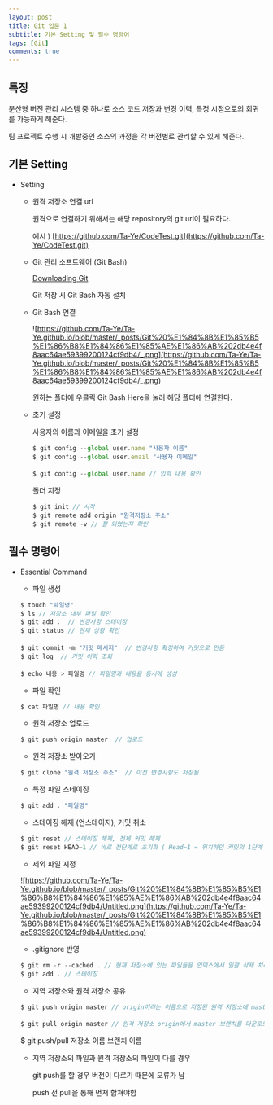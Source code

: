 ```yaml
---
layout: post
title: Git 입문 1
subtitle: 기본 Setting 및 필수 명령어
tags: [Git]
comments: true
---
```


## 특징

분산형 버전 관리 시스템 중 하나로 소스 코드 저장과 변경 이력, 특정 시점으로의 회귀를 가능하게 해준다.

팀 프로젝트 수행 시 개발중인 소스의 과정을 각 버전별로 관리할 수 있게 해준다.

## 기본 Setting

- Setting
    - 원격 저장소 연결 url

        원격으로 연결하기 위해서는 해당 repository의 git url이 필요하다.

        예시 ) [https://github.com/Ta-Ye/CodeTest.git](https://github.com/Ta-Ye/CodeTest.git)

    - Git 관리 소프트웨어 (Git Bash)

        [Downloading Git](https://git-scm.com/download/win)

        Git 저장 시 Git Bash 자동 설치

    - Git Bash 연결

        ![https://github.com/Ta-Ye/Ta-Ye.github.io/blob/master/_posts/Git%20%E1%84%8B%E1%85%B5%E1%86%B8%E1%84%86%E1%85%AE%E1%86%AB%202db4e4f8aac64ae59399200124cf9db4/_.png](https://github.com/Ta-Ye/Ta-Ye.github.io/blob/master/_posts/Git%20%E1%84%8B%E1%85%B5%E1%86%B8%E1%84%86%E1%85%AE%E1%86%AB%202db4e4f8aac64ae59399200124cf9db4/_.png)

        원하는 폴더에 우클릭 Git Bash Here을 눌러 해당 폴더에 연결한다.

    - 초기 설정

        사용자의 이름과 이메일을 초기 설정

        ```jsx
        $ git config --global user.name "사용자 이름"
        $ git config --global user.email "사용자 이메일"

        $ git config --global user.name // 입력 내용 확인
        ```

        폴더 지정

        ```jsx
        $ git init // 시작
        $ git remote add origin "원격저장소 주소"
        $ git remote -v // 잘 되었는지 확인
        ```

## 필수 명령어

- Essential Command
    - 파일 생성

    ```jsx
    $ touch "파일명"
    $ ls // 저장소 내부 파일 확인
    $ git add .  // 변경사항 스테이징
    $ git status // 현재 상황 확인

    $ git commit -m "커밋 메시지"  // 변경사항 확정하여 커밋으로 만듬
    $ git log  // 커밋 이력 조회

    $ echo 내용 > 파일명 // 파일명과 내용을 동시에 생성
    ```

    - 파일 확인

    ```jsx
    $ cat 파일명 // 내용 확인
    ```

    - 원격 저장소 업로드

    ```jsx
    $ git push origin master  // 업로드
    ```

    - 원격 저장소 받아오기

    ```jsx
    $ git clone "원격 저장소 주소"  // 이전 변경사항도 저장됨
    ```

    - 특정 파일 스테이징

    ```jsx
    $ git add . "파일명"
    ```

    - 스테이징 해제 (언스테이지), 커밋 취소

    ```jsx
    $ git reset // 스테이징 해제, 전체 커밋 해제
    $ git reset HEAD~1 // 바로 전단계로 초기화 ( Head~1 = 위치하던 커밋의 1단계 뒤로)
    ```

    - 제외 파일 지정

    ![https://github.com/Ta-Ye/Ta-Ye.github.io/blob/master/_posts/Git%20%E1%84%8B%E1%85%B5%E1%86%B8%E1%84%86%E1%85%AE%E1%86%AB%202db4e4f8aac64ae59399200124cf9db4/Untitled.png](https://github.com/Ta-Ye/Ta-Ye.github.io/blob/master/_posts/Git%20%E1%84%8B%E1%85%B5%E1%86%B8%E1%84%86%E1%85%AE%E1%86%AB%202db4e4f8aac64ae59399200124cf9db4/Untitled.png)

    - .gitignore 반영

    ```jsx
    $ git rm -r --cached . // 현재 저장소에 있는 파일들을 인덱스에서 일괄 삭제 처리
    $ git add . // 스테이징
    ```

    - 지역 저장소와 원격 저장소 공유

    ```jsx
    $ git push origin master // origin이라는 이름으로 지정된 원격 저장소에 master 브랜치 업로드

    $ git pull origin master // 원격 저장소 origin에서 master 브랜치를 다운로드
    ```

    $ git push/pull 저장소 이름 브랜치 이름

    - 지역 저장소의 파일과 원격 저장소의 파일이 다를 경우

        git push를 할 경우 버전이 다르기 때문에 오류가 남

        push 전 pull을 통해 먼저 합쳐야함
